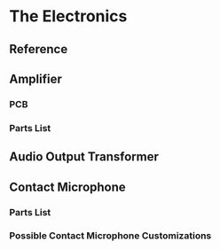 # The Electronics

## Reference


## Amplifier


### PCB


### Parts List


## Audio Output Transformer


## Contact Microphone


### Parts List


### Possible Contact Microphone Customizations
